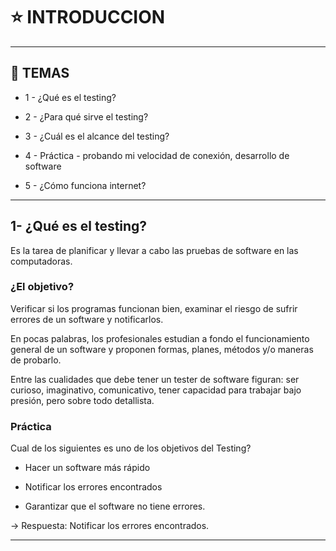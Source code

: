 # :star: INTRODUCCION

---

## :book: TEMAS

- 1 - ¿Qué es el testing?

- 2 - ¿Para qué sirve el testing?

- 3 - ¿Cuál es el alcance del testing? 

- 4 - Práctica - probando mi velocidad de conexión, desarrollo de software 

- 5 - ¿Cómo funciona internet?

---

## 1- ¿Qué es el testing?

Es la tarea de planificar y llevar a cabo las pruebas de software en las computadoras. 

### ¿El objetivo? 

Verificar si los programas funcionan bien, examinar el riesgo de sufrir errores de un software y notificarlos.

En pocas palabras, los profesionales estudian a fondo el funcionamiento general de un software y proponen formas, planes, métodos y/o maneras de probarlo. 

Entre las cualidades que debe tener un tester de software figuran: ser curioso, imaginativo, comunicativo, tener capacidad para trabajar bajo presión, pero sobre todo detallista.

### Práctica

 Cual de los siguientes es uno de los objetivos del Testing?

- Hacer un software más rápido 

- Notificar los errores encontrados

- Garantizar que el software no tiene errores.

-> Respuesta: Notificar los errores encontrados.

---
